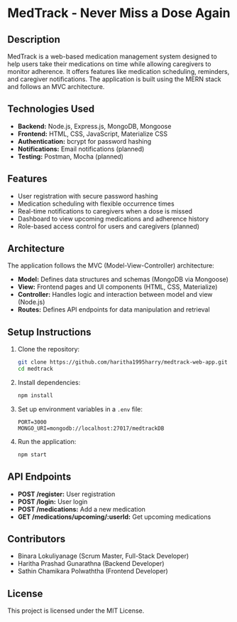 # MedTrack - Never Miss a Dose Again

## Description
MedTrack is a web-based medication management system designed to help users take their medications on time while allowing caregivers to monitor adherence. It offers features like medication scheduling, reminders, and caregiver notifications. The application is built using the MERN stack and follows an MVC architecture.

## Technologies Used
- **Backend:** Node.js, Express.js, MongoDB, Mongoose
- **Frontend:** HTML, CSS, JavaScript, Materialize CSS
- **Authentication:** bcrypt for password hashing
- **Notifications:** Email notifications (planned)
- **Testing:** Postman, Mocha (planned)

## Features
- User registration with secure password hashing
- Medication scheduling with flexible occurrence times
- Real-time notifications to caregivers when a dose is missed
- Dashboard to view upcoming medications and adherence history
- Role-based access control for users and caregivers (planned)

## Architecture
The application follows the MVC (Model-View-Controller) architecture:
- **Model:** Defines data structures and schemas (MongoDB via Mongoose)
- **View:** Frontend pages and UI components (HTML, CSS, Materialize)
- **Controller:** Handles logic and interaction between model and view (Node.js)
- **Routes:** Defines API endpoints for data manipulation and retrieval

## Setup Instructions
1. Clone the repository:
   ```bash
   git clone https://github.com/haritha1995harry/medtrack-web-app.git
   cd medtrack
   ```
2. Install dependencies:
   ```bash
   npm install
   ```
3. Set up environment variables in a `.env` file:
   ```
   PORT=3000
   MONGO_URI=mongodb://localhost:27017/medtrackDB
   ```
4. Run the application:
   ```bash
   npm start
   ```

## API Endpoints
- **POST /register:** User registration
- **POST /login:** User login
- **POST /medications:** Add a new medication
- **GET /medications/upcoming/:userId:** Get upcoming medications

## Contributors
- Binara Lokuliyanage (Scrum Master, Full-Stack Developer)
- Haritha Prashad Gunarathna (Backend Developer)
- Sathin Chamikara Polwaththa (Frontend Developer)

## License
This project is licensed under the MIT License.
